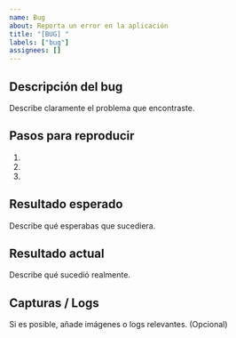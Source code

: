 ```yaml
---
name: Bug
about: Reporta un error en la aplicación
title: "[BUG] "
labels: ["bug"]
assignees: []
---
```


## Descripción del bug
Describe claramente el problema que encontraste.

## Pasos para reproducir
1. 
2. 
3. 

## Resultado esperado
Describe qué esperabas que sucediera.

## Resultado actual
Describe qué sucedió realmente.


## Capturas / Logs
Si es posible, añade imágenes o logs relevantes. (Opcional)
